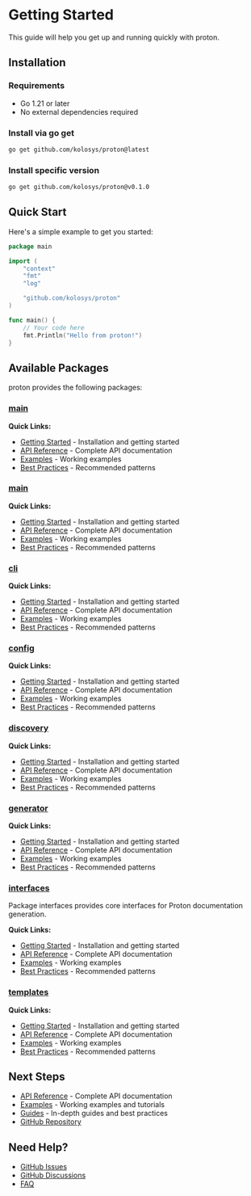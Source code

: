 # Getting Started

This guide will help you get up and running quickly with proton.

## Installation

### Requirements

- Go 1.21 or later
- No external dependencies required

### Install via go get

```bash
go get github.com/kolosys/proton@latest
```

### Install specific version

```bash
go get github.com/kolosys/proton@v0.1.0
```

## Quick Start

Here's a simple example to get you started:

```go
package main

import (
    "context"
    "fmt"
    "log"

    "github.com/kolosys/proton"
)

func main() {
    // Your code here
    fmt.Println("Hello from proton!")
}
```

## Available Packages

proton provides the following packages:

### [main](main.md)



**Quick Links:**

- [Getting Started](main.md) - Installation and getting started
- [API Reference](../api-reference/main.md) - Complete API documentation
- [Examples](../examples/README.md) - Working examples
- [Best Practices](../guides/main/best-practices.md) - Recommended patterns

### [main](main.md)



**Quick Links:**

- [Getting Started](main.md) - Installation and getting started
- [API Reference](../api-reference/main.md) - Complete API documentation
- [Examples](../examples/README.md) - Working examples
- [Best Practices](../guides/main/best-practices.md) - Recommended patterns

### [cli](cli.md)



**Quick Links:**

- [Getting Started](cli.md) - Installation and getting started
- [API Reference](../api-reference/cli.md) - Complete API documentation
- [Examples](../examples/README.md) - Working examples
- [Best Practices](../guides/cli/best-practices.md) - Recommended patterns

### [config](config.md)



**Quick Links:**

- [Getting Started](config.md) - Installation and getting started
- [API Reference](../api-reference/config.md) - Complete API documentation
- [Examples](../examples/README.md) - Working examples
- [Best Practices](../guides/config/best-practices.md) - Recommended patterns

### [discovery](discovery.md)



**Quick Links:**

- [Getting Started](discovery.md) - Installation and getting started
- [API Reference](../api-reference/discovery.md) - Complete API documentation
- [Examples](../examples/README.md) - Working examples
- [Best Practices](../guides/discovery/best-practices.md) - Recommended patterns

### [generator](generator.md)



**Quick Links:**

- [Getting Started](generator.md) - Installation and getting started
- [API Reference](../api-reference/generator.md) - Complete API documentation
- [Examples](../examples/README.md) - Working examples
- [Best Practices](../guides/generator/best-practices.md) - Recommended patterns

### [interfaces](interfaces.md)

Package interfaces provides core interfaces for Proton documentation generation.


**Quick Links:**

- [Getting Started](interfaces.md) - Installation and getting started
- [API Reference](../api-reference/interfaces.md) - Complete API documentation
- [Examples](../examples/README.md) - Working examples
- [Best Practices](../guides/interfaces/best-practices.md) - Recommended patterns

### [templates](templates.md)



**Quick Links:**

- [Getting Started](templates.md) - Installation and getting started
- [API Reference](../api-reference/templates.md) - Complete API documentation
- [Examples](../examples/README.md) - Working examples
- [Best Practices](../guides/templates/best-practices.md) - Recommended patterns

## Next Steps

- [API Reference](../api-reference/README.md) - Complete API documentation
- [Examples](../examples/README.md) - Working examples and tutorials
- [Guides](../guides/README.md) - In-depth guides and best practices
- [GitHub Repository](https://github.com/kolosys/proton)

## Need Help?

- [GitHub Issues](https://github.com/kolosys/proton/issues)
- [GitHub Discussions](https://github.com/kolosys/proton/discussions)
- [FAQ](../guides/faq.md)
